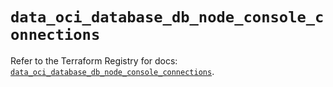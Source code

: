 # `data_oci_database_db_node_console_connections`

Refer to the Terraform Registry for docs: [`data_oci_database_db_node_console_connections`](https://registry.terraform.io/providers/oracle/oci/6.18.0/docs/data-sources/database_db_node_console_connections).
